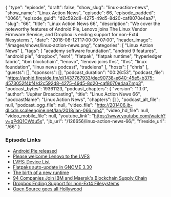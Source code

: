 {
  "type": "episode",
  "draft": false,
  "show_slug": "linux-action-news",
  "show_name": "Linux Action News",
  "episode": 66,
  "episode_padded": "0066",
  "episode_guid": "d2c592d8-4275-49d5-8d20-caf8070e4aa7",
  "slug": "66",
  "title": "Linux Action News 66",
  "description": "We cover the noteworthy features of Android Pie, Lenovo joins The Linux Vendor Firmware Service, and Dropbox is ending support for non-Ext4 filesystems.",
  "date": "2018-08-12T17:00:00-07:00",
  "header_image": "/images/shows/linux-action-news.png",
  "categories": [
    "Linux Action News"
  ],
  "tags": [
    "academy software foundation",
    "android 9 features",
    "android pie",
    "dropbox",
    "ext4",
    "flatpak",
    "flatpak runtime",
    "hyperledger fabric",
    "ibm blockchain",
    "lenovo",
    "lenovo joins lfvs",
    "lfvs",
    "linux foundation",
    "linux news podcast",
    "tradelens"
  ],
  "hosts": [
    "chris"
  ],
  "guests": [],
  "sponsors": [],
  "podcast_duration": "00:26:53",
  "podcast_file": "https://aphid.fireside.fm/d/1437767933/dec90738-e640-45e5-b375-4573052f4bf4/d2c592d8-4275-49d5-8d20-caf8070e4aa7.mp3",
  "podcast_bytes": 19361123,
  "podcast_chapters": {
    "version": "1.1.0",
    "author": "Jupiter Broadcasting",
    "title": "Linux Action News 66",
    "podcastName": "Linux Action News",
    "chapters": []
  },
  "podcast_alt_file": null,
  "podcast_ogg_file": null,
  "video_file": "http://201406.jb-dl.cdn.scaleengine.net/lan/2018/lan-066.mp4",
  "video_hd_file": null,
  "video_mobile_file": null,
  "youtube_link": "https://www.youtube.com/watch?v=gPdQ1CWdu5s",
  "jb_url": "/126656/linux-action-news-66/",
  "fireside_url": "/66"
}


### Episode Links

  * [Android Pie released](https://blog.google/products/android/introducing-android-9-pie/ "Android Pie released")
  * [Please welcome Lenovo to the LVFS](https://blogs.gnome.org/hughsie/2018/08/06/please-welcome-lenovo-to-the-lvfs/ "Please welcome Lenovo to the LVFS")
  * [LVFS: Device List](https://fwupd.org/lvfs/devicelist "LVFS: Device List")
  * [Flatpaks auto-update in GNOME 3.30](https://blogs.gnome.org/hughsie/2018/08/08/gnome-software-and-automatic-updates/ "Flatpaks auto-update in GNOME 3.30")
  * [The birth of a new runtime](https://blogs.gnome.org/alexl/2018/08/10/the-birth-of-a-new-runtime/ "The birth of a new runtime")
  * [94 Companies Join IBM and Maersk's Blockchain Supply Chain](https://www.coindesk.com/90-companies-join-ibm-and-maersks-blockchain-supply-chain/ "94 Companies Join IBM and Maersk's Blockchain Supply Chain")
  * [Dropbox Ending Support for non-Ext4 Filesystems](https://www.dropboxforum.com/t5/Syncing-and-uploads/Dropbox-client-warns-me-that-it-ll-stop-syncing-in-Nov-why/m-p/290065/highlight/true#M42255 "Dropbox Ending Support for non-Ext4 Filesystems")
  * [Open Source goes all Hollywood](https://techcrunch.com/2018/08/10/hollywood-gets-its-own-open-source-foundation/ "Open Source goes all Hollywood")



